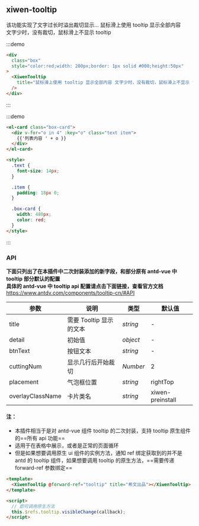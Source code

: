 ## xiwen-tooltip

该功能实现了文字过长时溢出裁切显示... 鼠标滑上使用 tooltip 显示全部内容  
文字少时，没有裁切，鼠标滑上不显示 tooltip

:::demo

```html
<div
  class="box"
  style="color:red;width: 200px;border: 1px solid #000;height:50px"
>
  <XiwenTooltip
    title="鼠标滑上使用 tooltip 显示全部内容 文字少时，没有裁切，鼠标滑上不显示 tooltip 希文出品 必属精品234"
  />
</div>
```

:::

:::demo

```html
<el-card class="box-card">
  <div v-for="o in 4" :key="o" class="text item">
    {{'列表内容 ' + o }}
  </div>
</el-card>

<style>
  .text {
    font-size: 14px;
  }

  .item {
    padding: 18px 0;
  }

  .box-card {
    width: 480px;
    color: red;
  }
</style>
```

:::

### API

**下面只列出了在本插件中二次封装添加的新字段，和部分原有 antd-vue 中 tooltip 部分默认的配置**  
**具体的 antd-vue 中 tooltip api 配置请点击下面链接，查看官方文档**
https://www.antdv.com/components/tooltip-cn/#API

| 参数             | 说明                    | 类型     | 默认值           |
| ---------------- | ----------------------- | -------- | ---------------- |
| title            | 需要 Tooltip 显示的文本 | _string_ | -                |
| detail           | 初始值                  | _object_ | -                |
| btnText          | 按钮文本                | _string_ | -                |
| cuttingNum       | 显示几行后开始裁切      | _Number_ | 2                |
| placement        | 气泡框位置              | _string_ | rightTop         |
| overlayClassName | 卡片类名                | _string_ | xiwen-preinstall |

#### 注：

- 本插件相当于是对 antd-vue 组件 tooltip 的二次封装，支持 tooltip 原生组件的==所有 api 功能==
- 适用于在表格中展示，或者是正常的页面循环
- 但是如果想要调用原生 ui 组件的实例方法，通知 ref 绑定获取到的并不是 antd 的 tooltip 组件，如果想要调用 tooltip 的原生方法，==需要传递 forward-ref 参数绑定==

```html
<template>
  <XiwenTooltip @forward-ref="tooltip" title="希文出品"></XiwenTooltip>
</template>

<script>
  // 即可调用原生方法
  this.$refs.tooltip.visibleChange(callback);
</script>
```
